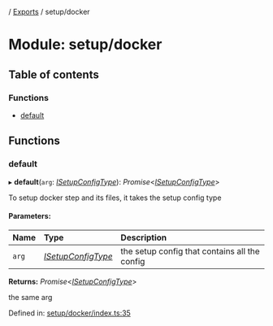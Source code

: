 [](../README.md) / [Exports](../modules.md) / setup/docker

# Module: setup/docker

## Table of contents

### Functions

- [default](setup_docker.md#default)

## Functions

### default

▸ **default**(`arg`: [*ISetupConfigType*](../interfaces/setup.isetupconfigtype.md)): *Promise*<[*ISetupConfigType*](../interfaces/setup.isetupconfigtype.md)\>

To setup docker step and its files, it takes the setup config type

#### Parameters:

Name | Type | Description |
:------ | :------ | :------ |
`arg` | [*ISetupConfigType*](../interfaces/setup.isetupconfigtype.md) | the setup config that contains all the config   |

**Returns:** *Promise*<[*ISetupConfigType*](../interfaces/setup.isetupconfigtype.md)\>

the same arg

Defined in: [setup/docker/index.ts:35](https://github.com/onzag/itemize/blob/3efa2a4a/setup/docker/index.ts#L35)
